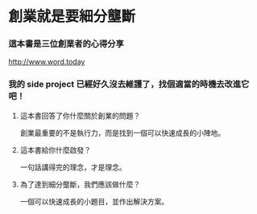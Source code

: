# 創業就是要細分壟斷

### 這本書是三位創業者的心得分享

http://www.word.today
### 我的 side project 已經好久沒去維護了，找個適當的時機去改進它吧！


1. 這本書回答了你什麼關於創業的問題？

   創業最重要的不是執行力，而是找到一個可以快速成長的小陣地。

2. 這本書給你什麼啟發？
   
   一句話講得完的理念，才是理念。

3. 為了達到細分壟斷，我們應該做什麼？
   
   一個可以快速成長的小題目，並作出解決方案。   